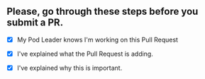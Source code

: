 ## Please, go through these steps before you submit a PR.

- [x] My Pod Leader knows I'm working on this Pull Request
- [x] I've explained what the Pull Request is adding.
- [x] I've explained why this is important.

